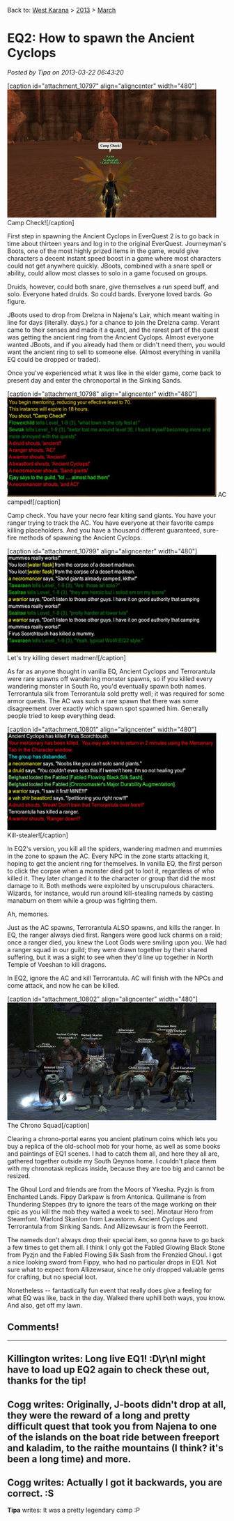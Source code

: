Back to: [West Karana](/posts/westkarana.md) > [2013](/posts/2013/westkarana.md) > [March](./westkarana.md)
# EQ2: How to spawn the Ancient Cyclops

*Posted by Tipa on 2013-03-22 06:43:20*

[caption id="attachment\_10797" align="aligncenter" width="480"][![Camp Check!](../../../uploads/2013/03/EverQuest2-2013-03-21-21-21-32-47-480x294.jpg)](../../../uploads/2013/03/EverQuest2-2013-03-21-21-21-32-47.jpg) Camp Check![/caption]

First step in spawning the Ancient Cyclops in EverQuest 2 is to go back in time about thirteen years and log in to the original EverQuest. Journeyman's Boots, one of the most highly prized items in the game, would give characters a decent instant speed boost in a game where most characters could not get anywhere quickly. JBoots, combined with a snare spell or ability, could allow most classes to solo in a game focused on groups. 

Druids, however, could both snare, give themselves a run speed buff, and solo. Everyone hated druids. So could bards. Everyone loved bards. Go figure.

JBoots used to drop from Drelzna in Najena's Lair, which meant waiting in line for days (literally. days.) for a chance to join the Drelzna camp. Verant came to their senses and made it a quest, and the rarest part of the quest was getting the ancient ring from the Ancient Cyclops. Almost everyone wanted JBoots, and if you already had them or didn't need them, you would want the ancient ring to sell to someone else. (Almost everything in vanilla EQ could be dropped or traded).

Once you've experienced what it was like in the elder game, come back to present day and enter the chronoportal in the Sinking Sands.

[caption id="attachment\_10798" align="aligncenter" width="480"][![AC camped!](../../../uploads/2013/03/EverQuest2-2013-03-21-21-21-40-12-480x228.jpg)](../../../uploads/2013/03/EverQuest2-2013-03-21-21-21-40-12.jpg) AC camped![/caption]

Camp check. You have your necro fear kiting sand giants. You have your ranger trying to track the AC. You have everyone at their favorite camps killing placeholders. And you have a thousand different guaranteed, sure-fire methods of spawning the Ancient Cyclops.

[caption id="attachment\_10799" align="aligncenter" width="480"][![Let's try killing desert madmen!](../../../uploads/2013/03/EverQuest2-2013-03-21-21-25-31-90-480x225.jpg)](../../../uploads/2013/03/EverQuest2-2013-03-21-21-25-31-90.jpg) Let's try killing desert madmen![/caption]

As far as anyone thought in vanilla EQ, Ancient Cyclops and Terrorantula were rare spawns off wandering monster spawns, so if you killed every wandering monster in South Ro, you'd eventually spawn both names. Terrorantula silk from Terrorantula sold pretty well; it was required for some armor quests. The AC was such a rare spawn that there was some disagreement over exactly which spawn spot spawned him. Generally people tried to keep everything dead.

[caption id="attachment\_10801" align="aligncenter" width="480"][![Kill-stealer!](../../../uploads/2013/03/EverQuest2-2013-03-21-21-30-41-10-480x223.jpg)](../../../uploads/2013/03/EverQuest2-2013-03-21-21-30-41-10.jpg) Kill-stealer![/caption]

In EQ2's version, you kill all the spiders, wandering madmen and mummies in the zone to spawn the AC. Every NPC in the zone starts attacking it, hoping to get the ancient ring for themselves. In vanilla EQ, the first person to click the corpse when a monster died got to loot it, regardless of who killed it. They later changed it to the character or group that did the most damage to it. Both methods were exploited by unscrupulous characters. Wizards, for instance, would run around kill-stealing nameds by casting manaburn on them while a group was fighting them.

Ah, memories.

Just as the AC spawns, Terrorantula ALSO spawns, and kills the ranger. In EQ, the ranger always died first. Rangers were good luck charms on a raid; once a ranger died, you knew the Loot Gods were smiling upon you. We had a ranger squad in our guild; they were drawn together by their shared suffering, but it was a sight to see when they'd line up together in North Temple of Veeshan to kill dragons.

In EQ2, ignore the AC and kill Terrorantula. AC will finish with the NPCs and come attack, and now he can be killed.

[caption id="attachment\_10802" align="aligncenter" width="480"][![The Chrono Squad](../../../uploads/2013/03/EverQuest2-2013-03-22-06-54-14-83-480x270.jpg)](../../../uploads/2013/03/EverQuest2-2013-03-22-06-54-14-83.jpg) The Chrono Squad[/caption]

Clearing a chrono-portal earns you ancient platinum coins which lets you buy a replica of the old-school mob for your home, as well as some books and paintings of EQ1 scenes. I had to catch them all, and here they all are, gathered together outside my South Qeynos home. I couldn't place them with my chronotask replicas inside, because they are too big and cannot be resized.

The Ghoul Lord and friends are from the Moors of Ykesha. Pyzjn is from Enchanted Lands. Fippy Darkpaw is from Antonica. Quillmane is from Thundering Steppes (try to ignore the tears of the mage working on their epic as you kill the mob they waited a week to see). Minotaur Hero from Steamfont. Warlord Skanlon from Lavastorm. Ancient Cyclops and Terrorantula from Sinking Sands. And Allizewsaur is from the Feerrott.

The nameds don't always drop their special item, so gonna have to go back a few times to get them all. I think I only got the Fabled Glowing Black Stone from Pyzjn and the Fabled Flowing Silk Sash from the Frenzied Ghoul. I got a nice looking sword from Fippy, who had no particular drops in EQ1. Not sure what to expect from Allizewsaur, since he only dropped valuable gems for crafting, but no special loot.

Nonetheless -- fantastically fun event that really does give a feeling for what EQ was like, back in the day. Walked there uphill both ways, you know. And also, get off my lawn.

## Comments!
---
**Killington** writes: Long live EQ1! :D\r\nI might have to load up EQ2 again to check these out, thanks for the tip!
---
**Cogg** writes: Originally, J-boots didn't drop at all, they were the reward of a long and pretty difficult quest that took you from Najena to one of the islands on the boat ride between freeport and kaladim, to the raithe mountains (I think?  it's been a long time) and more.
---
**Cogg** writes: Actually I got it backwards, you are correct.  :S
---
**Tipa** writes: It was a pretty legendary camp :P
